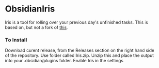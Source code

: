 # ObsidianIris

Iris is a tool for rolling over your previous day's unfinished tasks. This is based on, but not a fork of [this](https://github.com/shichongrui/obsidian-rollover-daily-todos).

### To Install

Download curent release, from the Releases section on the right hand side of the repository. Use folder called Iris.zip. Unzip this and place the output into your .obsidian/plugins folder. Enable Iris in the settings.
